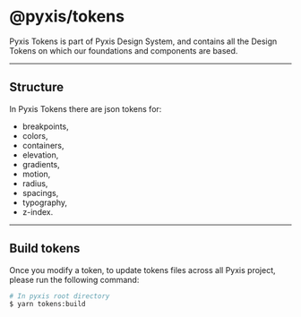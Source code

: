 # @pyxis/tokens
Pyxis Tokens is part of Pyxis Design System, and contains all the Design Tokens 
on which our foundations and components are based.

---

## Structure
In Pyxis Tokens there are json tokens for:

- breakpoints,
- colors,
- containers,
- elevation,
- gradients,
- motion,
- radius,
- spacings,
- typography,
- z-index.

----

## Build tokens
Once you modify a token, to update tokens files across all Pyxis project, 
please run the following command:

```sh
# In pyxis root directory
$ yarn tokens:build
```
